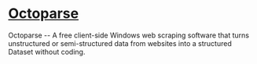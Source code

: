 # <a href=http://www.octoparse.com/ title=”Octoparse”> Octoparse</a>
Octoparse -- A free client-side Windows web scraping software that turns unstructured or semi-structured data from websites into a structured Dataset without coding. 
